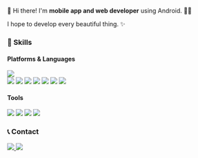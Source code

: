<p>👋 Hi there! I'm <strong>mobile app and web developer</strong> using Android. 🚀💖</p>
<p>I hope to develop every beautiful thing. ✨</p>

<h3>💪 Skills</h3>
<h4>Platforms & Languages</h4>
<p>
  <img src="https://img.shields.io/badge/android-c4f0c5?style=for-the-badge&logo=android&logoColor=555555"/>
  <br/>
  <img src="https://img.shields.io/badge/kotlin-a5d8ff?style=for-the-badge&logo=kotlin&logoColor=555555"/>
  <img src="https://img.shields.io/badge/java-f7c6c7?style=for-the-badge&logo=java&logoColor=555555"/>
  <img src="https://img.shields.io/badge/vue.js-d4f1c5?style=for-the-badge&logo=vue.js&logoColor=555555"/>
  <img src="https://img.shields.io/badge/javascript-fef7c5?style=for-the-badge&logo=javascript&logoColor=555555"/>
  <img src="https://img.shields.io/badge/spring-adebad?style=for-the-badge&logo=spring&logoColor=555555"/>
<img src="https://img.shields.io/badge/c%23-c5d4f2?style=for-the-badge&logo=csharp&logoColor=555555"/>
<img src="https://img.shields.io/badge/wpf-e0d4f7?style=for-the-badge&logo=windows&logoColor=555555"/>

</p>

<h4>Tools</h4>
<p>
  <img src="https://img.shields.io/badge/firebase-ffe1a8?style=for-the-badge&logo=firebase&logoColor=555555"/>
  <img src="https://img.shields.io/badge/git-f9c6c6?style=for-the-badge&logo=git&logoColor=555555"/>
  <img src="https://img.shields.io/badge/tomcat-f8e4b8?style=for-the-badge&logo=apache-tomcat&logoColor=555555"/>
  <img src="https://img.shields.io/badge/intellij%20idea-c8dafc?style=for-the-badge&logo=intellij-idea&logoColor=555555"/>
</p>

<h3>📞 Contact</h3>
<p>
  <a href="mailto:arang2129@gmail.com">
    <img src="https://img.shields.io/badge/email-fdc6d7?style=for-the-badge&logo=gmail&logoColor=555555"/>
  </a>
  <a href="https://yourblog.com">
    <img src="https://img.shields.io/badge/blog-fec8f8?style=for-the-badge&logo=jekyll&logoColor=555555"/>
  </a>
</p>

